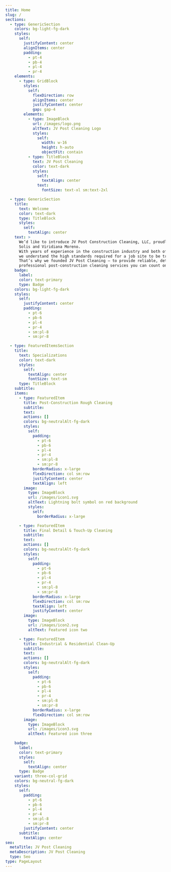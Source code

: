 ```yaml
---
title: Home
slug: /
sections:
  - type: GenericSection
    colors: bg-light-fg-dark
    styles:
      self:
        justifyContent: center
        alignItems: center
        padding:
          - pt-4
          - pb-4
          - pl-4
          - pr-4
    elements:
      - type: GridBlock
        styles:
          self:
            flexDirection: row
            alignItems: center
            justifyContent: center
            gap: gap-4
        elements:
          - type: ImageBlock
            url: /images/logo.png
            altText: JV Post Cleaning Logo
            styles:
              self:
                width: w-16
                height: h-auto
                objectFit: contain
          - type: TitleBlock
            text: JV Post Cleaning
            color: text-dark
            styles:
              self:
                textAlign: center
              text:
                fontSize: text-xl sm:text-2xl

  - type: GenericSection
    title:
      text: Welcome
      color: text-dark
      type: TitleBlock
      styles:
        self:
          textAlign: center
    text: >
      We’d like to introduce JV Post Construction Cleaning, LLC, proudly owned by Joanne
      Solis and Viridiana Moreno.
      With years of experience in the construction industry and both of us holding OSHA 10 & OSHA 30 certifications,
      we understand the high standards required for a job site to be truly complete.
      That’s why we founded JV Post Cleaning — to provide reliable, detail-oriented, and
      professional post-construction cleaning services you can count on.
    badge:
      label:
      color: text-primary
      type: Badge
    colors: bg-light-fg-dark
    styles:
      self:
        justifyContent: center
        padding:
          - pt-6
          - pb-6
          - pl-4
          - pr-4
          - sm:pl-8
          - sm:pr-8

  - type: FeaturedItemsSection
    title:
      text: Specializations
      color: text-dark
      styles:
        self:
          textAlign: center
          fontSize: text-sm
      type: TitleBlock
    subtitle: 
    items:
      - type: FeaturedItem
        title: Post-Construction Rough Cleaning
        subtitle:
        text:
        actions: []
        colors: bg-neutralAlt-fg-dark
        styles:
          self:
            padding:
              - pt-6
              - pb-6
              - pl-4
              - pr-4
              - sm:pl-8
              - sm:pr-8
            borderRadius: x-large
            flexDirection: col sm:row
            justifyContent: center
            textAlign: left
        image:
          type: ImageBlock
          url: /images/icon1.svg
          altText: Lightning bolt symbol on red background
          styles:
            self:
              borderRadius: x-large

      - type: FeaturedItem
        title: Final Detail & Touch-Up Cleaning
        subtitle:
        text:
        actions: []
        colors: bg-neutralAlt-fg-dark
        styles:
          self:
            padding:
              - pt-6
              - pb-6
              - pl-4
              - pr-4
              - sm:pl-8
              - sm:pr-8
            borderRadius: x-large
            flexDirection: col sm:row
            textAlign: left
            justifyContent: center
        image:
          type: ImageBlock
          url: /images/icon2.svg
          altText: Featured icon two

      - type: FeaturedItem
        title: Industrial & Residential Clean-Up
        subtitle:
        text:
        actions: []
        colors: bg-neutralAlt-fg-dark
        styles:
          self:
            padding:
              - pt-6
              - pb-6
              - pl-4
              - pr-4
              - sm:pl-8
              - sm:pr-8
            borderRadius: x-large
            flexDirection: col sm:row
        image:
          type: ImageBlock
          url: /images/icon3.svg
          altText: Featured icon three

    badge:
      label:
      color: text-primary
      styles:
        self:
          textAlign: center
      type: Badge
    variant: three-col-grid
    colors: bg-neutral-fg-dark
    styles:
      self:
        padding:
          - pt-6
          - pb-6
          - pl-4
          - pr-4
          - sm:pl-8
          - sm:pr-8
        justifyContent: center
      subtitle:
        textAlign: center
seo:
  metaTitle: JV Post Cleaning
  metaDescription: JV Post Cleaning
  type: Seo
type: PageLayout
---
```

